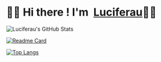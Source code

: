 # 🙋‍♂ Hi there ! I'm  [Luciferau](https://github.com/Luciferau)👨‍💻

![Luciferau's GitHub Stats](https://github-readme-stats.vercel.app/api?username=Luciferau&count_private=true&show_icons=true&theme=dracula&bg_color=DEG,E8E8E8,F2F2F2,FFFFFF=&text_color=000000&hide_border=true)


[![Readme Card](https://github-readme-stats.vercel.app/api/pin/?username=Luciferau&repo=MyTFS&show_owner=true&hide_border=true)](https://github.com/Luciferau/MyTFS)

[![Top Langs](https://github-readme-stats.vercel.app/api/top-langs/?username=Luciferau&layout=compact&theme=dracula&bg_color=DEG,E8E8E8,F2F2F2,FFFFFF=&text_color=000000&hide_border=true)](https://github.com/Luciferau/)

